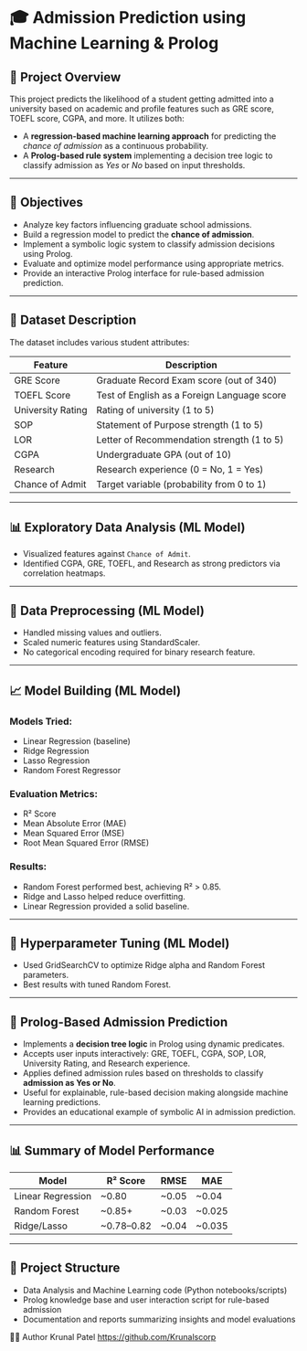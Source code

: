 # 🎓 Admission Prediction using Machine Learning & Prolog

## 📌 Project Overview

This project predicts the likelihood of a student getting admitted into a university based on academic and profile features such as GRE score, TOEFL score, CGPA, and more. It utilizes both:

- A **regression-based machine learning approach** for predicting the *chance of admission* as a continuous probability.
- A **Prolog-based rule system** implementing a decision tree logic to classify admission as *Yes* or *No* based on input thresholds.

---

## 🎯 Objectives

- Analyze key factors influencing graduate school admissions.
- Build a regression model to predict the **chance of admission**.
- Implement a symbolic logic system to classify admission decisions using Prolog.
- Evaluate and optimize model performance using appropriate metrics.
- Provide an interactive Prolog interface for rule-based admission prediction.

---

## 📂 Dataset Description

The dataset includes various student attributes:

| Feature                | Description                                 |
|------------------------|---------------------------------------------|
| GRE Score              | Graduate Record Exam score (out of 340)     |
| TOEFL Score            | Test of English as a Foreign Language score |
| University Rating      | Rating of university (1 to 5)               |
| SOP                   | Statement of Purpose strength (1 to 5)      |
| LOR                   | Letter of Recommendation strength (1 to 5)  |
| CGPA                  | Undergraduate GPA (out of 10)               |
| Research              | Research experience (0 = No, 1 = Yes)       |
| Chance of Admit       | Target variable (probability from 0 to 1)   |

---

## 📊 Exploratory Data Analysis (ML Model)

- Visualized features against `Chance of Admit`.
- Identified CGPA, GRE, TOEFL, and Research as strong predictors via correlation heatmaps.

---

## 🧹 Data Preprocessing (ML Model)

- Handled missing values and outliers.
- Scaled numeric features using StandardScaler.
- No categorical encoding required for binary research feature.

---

## 📈 Model Building (ML Model)

### Models Tried:
- Linear Regression (baseline)
- Ridge Regression
- Lasso Regression
- Random Forest Regressor

### Evaluation Metrics:
- R² Score
- Mean Absolute Error (MAE)
- Mean Squared Error (MSE)
- Root Mean Squared Error (RMSE)

### Results:
- Random Forest performed best, achieving R² > 0.85.
- Ridge and Lasso helped reduce overfitting.
- Linear Regression provided a solid baseline.

---

## 🧪 Hyperparameter Tuning (ML Model)

- Used GridSearchCV to optimize Ridge alpha and Random Forest parameters.
- Best results with tuned Random Forest.

---

## 🤖 Prolog-Based Admission Prediction

- Implements a **decision tree logic** in Prolog using dynamic predicates.
- Accepts user inputs interactively: GRE, TOEFL, CGPA, SOP, LOR, University Rating, and Research experience.
- Applies defined admission rules based on thresholds to classify **admission as Yes or No**.
- Useful for explainable, rule-based decision making alongside machine learning predictions.
- Provides an educational example of symbolic AI in admission prediction.

---

## 📊 Summary of Model Performance

| Model                | R² Score | RMSE   | MAE    |
|----------------------|----------|--------|--------|
| Linear Regression    | ~0.80    | ~0.05  | ~0.04  |
| Random Forest        | ~0.85+   | ~0.03  | ~0.025 |
| Ridge/Lasso          | ~0.78–0.82 | ~0.04 | ~0.035 |

---

## 📂 Project Structure

- Data Analysis and Machine Learning code (Python notebooks/scripts)
- Prolog knowledge base and user interaction script for rule-based admission
- Documentation and reports summarizing insights and model evaluations

👨‍💻 Author
Krunal Patel
https://github.com/Krunalscorp
